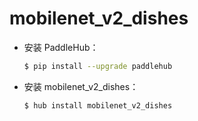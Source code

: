 # mobilenet_v2_dishes
* 安装 PaddleHub：

    ```bash
    $ pip install --upgrade paddlehub
    ```

* 安装 mobilenet_v2_dishes：

    ```bash
    $ hub install mobilenet_v2_dishes
    ```

